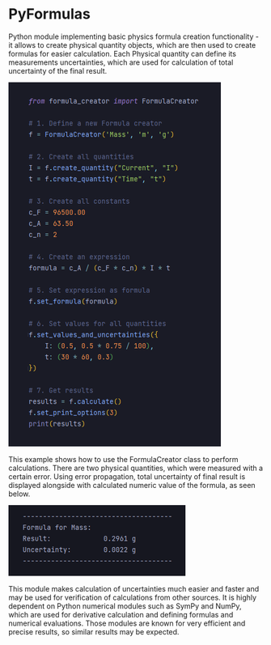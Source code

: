 # PyFormulas

Python module implementing basic physics formula creation functionality - it allows to create physical quantity objects, which are then used to create formulas
for easier calculation. Each Physical quantity can define its measurements uncertainties, which are used for calculation of total uncertainty of the final result. 

![Example](img/img.png)

This example shows how to use the FormulaCreator class to perform calculations. There are two physical quantities, which were measured with a certain error.
Using error propagation, total uncertainty of final result is displayed alongside with calculated numeric value of the formula, as seen below.

![Results](img/res.png)

This module makes calculation of uncertainties much easier and faster and may be used for verification of calculations from other sources. It is highly dependent
on Python numerical modules such as SymPy and NumPy, which are used for derivative calculation and defining formulas and numerical evaluations. Those modules
are known for very efficient and precise results, so similar results may be expected.
